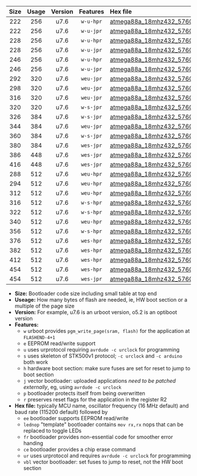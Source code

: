 |Size|Usage|Version|Features|Hex file|
|:-:|:-:|:-:|:-:|:--|
|222|256|u7.6|`w-u-hpr`|[atmega88a_18mhz432_57600bps_ur.hex](https://raw.githubusercontent.com/stefanrueger/urboot/main//atmega88a_18mhz432_57600bps_ur.hex)|
|222|256|u7.6|`w-u-jpr`|[atmega88a_18mhz432_57600bps_ur_vbl.hex](https://raw.githubusercontent.com/stefanrueger/urboot/main//atmega88a_18mhz432_57600bps_ur_vbl.hex)|
|228|256|u7.6|`w-u-hpr`|[atmega88a_18mhz432_57600bps_lednop_ur.hex](https://raw.githubusercontent.com/stefanrueger/urboot/main//atmega88a_18mhz432_57600bps_lednop_ur.hex)|
|228|256|u7.6|`w-u-jpr`|[atmega88a_18mhz432_57600bps_lednop_ur_vbl.hex](https://raw.githubusercontent.com/stefanrueger/urboot/main//atmega88a_18mhz432_57600bps_lednop_ur_vbl.hex)|
|246|256|u7.6|`w-u-hpr`|[atmega88a_18mhz432_57600bps_lednop_fr_ur.hex](https://raw.githubusercontent.com/stefanrueger/urboot/main//atmega88a_18mhz432_57600bps_lednop_fr_ur.hex)|
|246|256|u7.6|`w-u-jpr`|[atmega88a_18mhz432_57600bps_lednop_fr_ur_vbl.hex](https://raw.githubusercontent.com/stefanrueger/urboot/main//atmega88a_18mhz432_57600bps_lednop_fr_ur_vbl.hex)|
|292|320|u7.6|`weu-jpr`|[atmega88a_18mhz432_57600bps_ee_ur_vbl.hex](https://raw.githubusercontent.com/stefanrueger/urboot/main//atmega88a_18mhz432_57600bps_ee_ur_vbl.hex)|
|298|320|u7.6|`weu-jpr`|[atmega88a_18mhz432_57600bps_ee_lednop_ur_vbl.hex](https://raw.githubusercontent.com/stefanrueger/urboot/main//atmega88a_18mhz432_57600bps_ee_lednop_ur_vbl.hex)|
|316|320|u7.6|`weu-jpr`|[atmega88a_18mhz432_57600bps_ee_lednop_fr_ur_vbl.hex](https://raw.githubusercontent.com/stefanrueger/urboot/main//atmega88a_18mhz432_57600bps_ee_lednop_fr_ur_vbl.hex)|
|320|320|u7.6|`w-s-jpr`|[atmega88a_18mhz432_57600bps_vbl.hex](https://raw.githubusercontent.com/stefanrueger/urboot/main//atmega88a_18mhz432_57600bps_vbl.hex)|
|326|384|u7.6|`w-s-jpr`|[atmega88a_18mhz432_57600bps_lednop_vbl.hex](https://raw.githubusercontent.com/stefanrueger/urboot/main//atmega88a_18mhz432_57600bps_lednop_vbl.hex)|
|344|384|u7.6|`weu-jpr`|[atmega88a_18mhz432_57600bps_ee_lednop_fr_ce_ur_vbl.hex](https://raw.githubusercontent.com/stefanrueger/urboot/main//atmega88a_18mhz432_57600bps_ee_lednop_fr_ce_ur_vbl.hex)|
|360|384|u7.6|`w-s-jpr`|[atmega88a_18mhz432_57600bps_lednop_fr_vbl.hex](https://raw.githubusercontent.com/stefanrueger/urboot/main//atmega88a_18mhz432_57600bps_lednop_fr_vbl.hex)|
|380|384|u7.6|`wes-jpr`|[atmega88a_18mhz432_57600bps_ee_vbl.hex](https://raw.githubusercontent.com/stefanrueger/urboot/main//atmega88a_18mhz432_57600bps_ee_vbl.hex)|
|386|448|u7.6|`wes-jpr`|[atmega88a_18mhz432_57600bps_ee_lednop_vbl.hex](https://raw.githubusercontent.com/stefanrueger/urboot/main//atmega88a_18mhz432_57600bps_ee_lednop_vbl.hex)|
|416|448|u7.6|`wes-jpr`|[atmega88a_18mhz432_57600bps_ee_lednop_fr_vbl.hex](https://raw.githubusercontent.com/stefanrueger/urboot/main//atmega88a_18mhz432_57600bps_ee_lednop_fr_vbl.hex)|
|288|512|u7.6|`weu-hpr`|[atmega88a_18mhz432_57600bps_ee_ur.hex](https://raw.githubusercontent.com/stefanrueger/urboot/main//atmega88a_18mhz432_57600bps_ee_ur.hex)|
|294|512|u7.6|`weu-hpr`|[atmega88a_18mhz432_57600bps_ee_lednop_ur.hex](https://raw.githubusercontent.com/stefanrueger/urboot/main//atmega88a_18mhz432_57600bps_ee_lednop_ur.hex)|
|312|512|u7.6|`weu-hpr`|[atmega88a_18mhz432_57600bps_ee_lednop_fr_ur.hex](https://raw.githubusercontent.com/stefanrueger/urboot/main//atmega88a_18mhz432_57600bps_ee_lednop_fr_ur.hex)|
|316|512|u7.6|`w-s-hpr`|[atmega88a_18mhz432_57600bps.hex](https://raw.githubusercontent.com/stefanrueger/urboot/main//atmega88a_18mhz432_57600bps.hex)|
|322|512|u7.6|`w-s-hpr`|[atmega88a_18mhz432_57600bps_lednop.hex](https://raw.githubusercontent.com/stefanrueger/urboot/main//atmega88a_18mhz432_57600bps_lednop.hex)|
|340|512|u7.6|`weu-hpr`|[atmega88a_18mhz432_57600bps_ee_lednop_fr_ce_ur.hex](https://raw.githubusercontent.com/stefanrueger/urboot/main//atmega88a_18mhz432_57600bps_ee_lednop_fr_ce_ur.hex)|
|356|512|u7.6|`w-s-hpr`|[atmega88a_18mhz432_57600bps_lednop_fr.hex](https://raw.githubusercontent.com/stefanrueger/urboot/main//atmega88a_18mhz432_57600bps_lednop_fr.hex)|
|376|512|u7.6|`wes-hpr`|[atmega88a_18mhz432_57600bps_ee.hex](https://raw.githubusercontent.com/stefanrueger/urboot/main//atmega88a_18mhz432_57600bps_ee.hex)|
|382|512|u7.6|`wes-hpr`|[atmega88a_18mhz432_57600bps_ee_lednop.hex](https://raw.githubusercontent.com/stefanrueger/urboot/main//atmega88a_18mhz432_57600bps_ee_lednop.hex)|
|412|512|u7.6|`wes-hpr`|[atmega88a_18mhz432_57600bps_ee_lednop_fr.hex](https://raw.githubusercontent.com/stefanrueger/urboot/main//atmega88a_18mhz432_57600bps_ee_lednop_fr.hex)|
|454|512|u7.6|`wes-hpr`|[atmega88a_18mhz432_57600bps_ee_lednop_fr_ce.hex](https://raw.githubusercontent.com/stefanrueger/urboot/main//atmega88a_18mhz432_57600bps_ee_lednop_fr_ce.hex)|
|454|512|u7.6|`wes-jpr`|[atmega88a_18mhz432_57600bps_ee_lednop_fr_ce_vbl.hex](https://raw.githubusercontent.com/stefanrueger/urboot/main//atmega88a_18mhz432_57600bps_ee_lednop_fr_ce_vbl.hex)|

- **Size:** Bootloader code size including small table at top end
- **Useage:** How many bytes of flash are needed, ie, HW boot section or a multiple of the page size
- **Version:** For example, u7.6 is an urboot version, o5.2 is an optiboot version
- **Features:**
  + `w` urboot provides `pgm_write_page(sram, flash)` for the application at `FLASHEND-4+1`
  + `e` EEPROM read/write support
  + `u` uses urprotocol requiring `avrdude -c urclock` for programming
  + `s` uses skeleton of STK500v1 protocol; `-c urclock` and `-c arduino` both work
  + `h` hardware boot section: make sure fuses are set for reset to jump to boot section
  + `j` vector bootloader: uploaded applications *need to be patched externally*, eg, using `avrdude -c urclock`
  + `p` bootloader protects itself from being overwritten
  + `r` preserves reset flags for the application in the register R2
- **Hex file:** typically MCU name, oscillator frequency (16 MHz default) and baud rate (115200 default) followed by
  + `ee` bootloader supports EEPROM read/write
  + `lednop` "template" bootloader contains `mov rx,rx` nops that can be replaced to toggle LEDs
  + `fr` bootloader provides non-essential code for smoother error handing
  + `ce` bootloader provides a chip erase command
  + `ur` uses urprotocol and requires `avrdude -c urclock` for programming
  + `vbl` vector bootloader: set fuses to jump to reset, not the HW boot section
